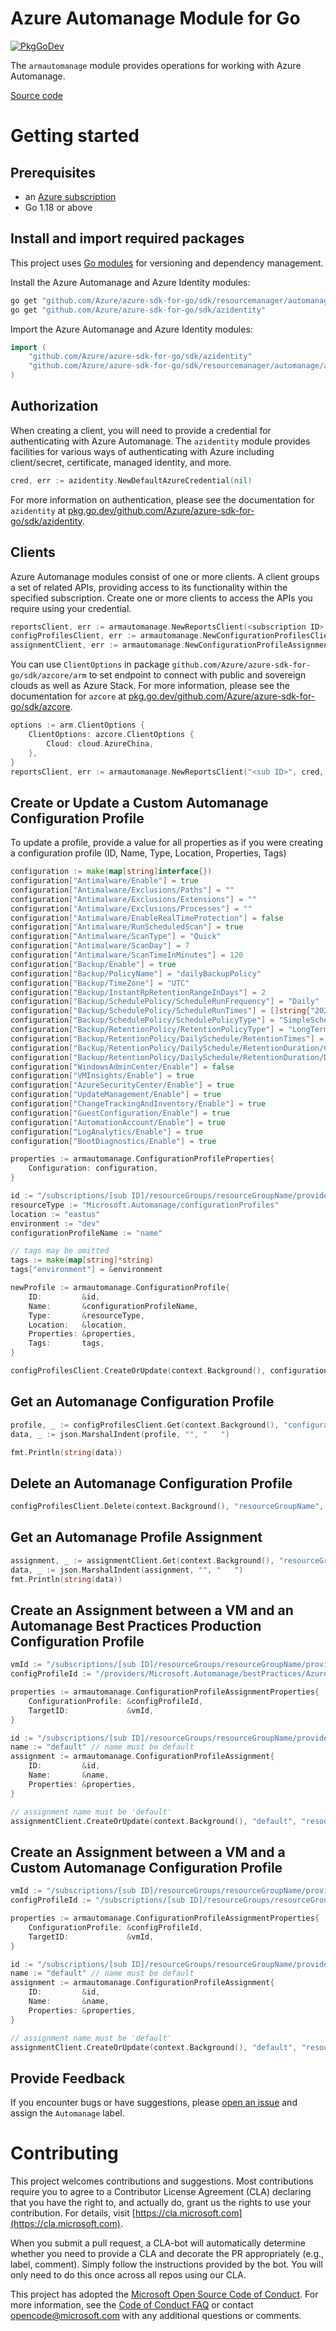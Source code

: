 # Azure Automanage Module for Go

[![PkgGoDev](https://pkg.go.dev/badge/github.com/Azure/azure-sdk-for-go/sdk/resourcemanager/automanage/armautomanage)](https://pkg.go.dev/github.com/Azure/azure-sdk-for-go/sdk/resourcemanager/automanage/armautomanage)

The `armautomanage` module provides operations for working with Azure Automanage.

[Source code](https://github.com/Azure/azure-sdk-for-go/tree/main/sdk/resourcemanager/automanage/armautomanage)

# Getting started

## Prerequisites

- an [Azure subscription](https://azure.microsoft.com/free/)
- Go 1.18 or above

## Install and import required packages

This project uses [Go modules](https://github.com/golang/go/wiki/Modules) for versioning and dependency management.

Install the Azure Automanage and Azure Identity modules:

```sh
go get "github.com/Azure/azure-sdk-for-go/sdk/resourcemanager/automanage/armautomanage"
go get "github.com/Azure/azure-sdk-for-go/sdk/azidentity"
```

Import the Azure Automanage and Azure Identity modules:

```go
import (
	"github.com/Azure/azure-sdk-for-go/sdk/azidentity"
	"github.com/Azure/azure-sdk-for-go/sdk/resourcemanager/automanage/armautomanage"
)
```

## Authorization

When creating a client, you will need to provide a credential for authenticating with Azure Automanage.  The `azidentity` module provides facilities for various ways of authenticating with Azure including client/secret, certificate, managed identity, and more.

```go
cred, err := azidentity.NewDefaultAzureCredential(nil)
```

For more information on authentication, please see the documentation for `azidentity` at [pkg.go.dev/github.com/Azure/azure-sdk-for-go/sdk/azidentity](https://pkg.go.dev/github.com/Azure/azure-sdk-for-go/sdk/azidentity).

## Clients

Azure Automanage modules consist of one or more clients.  A client groups a set of related APIs, providing access to its functionality within the specified subscription.  Create one or more clients to access the APIs you require using your credential.

```go
reportsClient, err := armautomanage.NewReportsClient(<subscription ID>, cred, nil)
configProfilesClient, err := armautomanage.NewConfigurationProfilesClient("<sub ID>", cred, nil)
assignmentClient, err := armautomanage.NewConfigurationProfileAssignmentsClient("<sub ID>", cred, nil)
```

You can use `ClientOptions` in package `github.com/Azure/azure-sdk-for-go/sdk/azcore/arm` to set endpoint to connect with public and sovereign clouds as well as Azure Stack. For more information, please see the documentation for `azcore` at [pkg.go.dev/github.com/Azure/azure-sdk-for-go/sdk/azcore](https://pkg.go.dev/github.com/Azure/azure-sdk-for-go/sdk/azcore).

```go
options := arm.ClientOptions {
    ClientOptions: azcore.ClientOptions {
        Cloud: cloud.AzureChina,
    },
}
reportsClient, err := armautomanage.NewReportsClient("<sub ID>", cred, &options)
```

## Create or Update a Custom Automanage Configuration Profile

To update a profile, provide a value for all properties as if you were creating a configuration profile (ID, Name, Type, Location, Properties, Tags)

```go
configuration := make(map[string]interface{})
configuration["Antimalware/Enable"] = true
configuration["Antimalware/Exclusions/Paths"] = ""
configuration["Antimalware/Exclusions/Extensions"] = ""
configuration["Antimalware/Exclusions/Processes"] = ""
configuration["Antimalware/EnableRealTimeProtection"] = false
configuration["Antimalware/RunScheduledScan"] = true
configuration["Antimalware/ScanType"] = "Quick"
configuration["Antimalware/ScanDay"] = 7
configuration["Antimalware/ScanTimeInMinutes"] = 120
configuration["Backup/Enable"] = true
configuration["Backup/PolicyName"] = "dailyBackupPolicy"
configuration["Backup/TimeZone"] = "UTC"
configuration["Backup/InstantRpRetentionRangeInDays"] = 2
configuration["Backup/SchedulePolicy/ScheduleRunFrequency"] = "Daily"
configuration["Backup/SchedulePolicy/ScheduleRunTimes"] = []string{"2022-07-27T12: 00: 00Z"}
configuration["Backup/SchedulePolicy/SchedulePolicyType"] = "SimpleSchedulePolicy"
configuration["Backup/RetentionPolicy/RetentionPolicyType"] = "LongTermRetentionPolicy"
configuration["Backup/RetentionPolicy/DailySchedule/RetentionTimes"] = []string{"2022-07-27T12: 00: 00Z"}
configuration["Backup/RetentionPolicy/DailySchedule/RetentionDuration/Count"] = 180
configuration["Backup/RetentionPolicy/DailySchedule/RetentionDuration/DurationType"] = "Days"
configuration["WindowsAdminCenter/Enable"] = false
configuration["VMInsights/Enable"] = true
configuration["AzureSecurityCenter/Enable"] = true
configuration["UpdateManagement/Enable"] = true
configuration["ChangeTrackingAndInventory/Enable"] = true
configuration["GuestConfiguration/Enable"] = true
configuration["AutomationAccount/Enable"] = true
configuration["LogAnalytics/Enable"] = true
configuration["BootDiagnostics/Enable"] = true

properties := armautomanage.ConfigurationProfileProperties{
    Configuration: configuration,
}

id := "/subscriptions/[sub ID]/resourceGroups/resourceGroupName/providers/Microsoft.Automanage/configurationProfiles/configurationProfileName"
resourceType := "Microsoft.Automanage/configurationProfiles"
location := "eastus"
environment := "dev"
configurationProfileName := "name"

// tags may be omitted 
tags := make(map[string]*string)
tags["environment"] = &environment

newProfile := armautomanage.ConfigurationProfile{
    ID:         &id,
    Name:       &configurationProfileName,
    Type:       &resourceType,
    Location:   &location,
    Properties: &properties,
    Tags:       tags,
}

configProfilesClient.CreateOrUpdate(context.Background(), configurationProfileName, "resourceGroupName", newProfile, nil)
```


## Get an Automanage Configuration Profile

```go
profile, _ := configProfilesClient.Get(context.Background(), "configurationProfileName", "resourceGroupName", nil)
data, _ := json.MarshalIndent(profile, "", "   ")

fmt.Println(string(data))
```


## Delete an Automanage Configuration Profile

```go
configProfilesClient.Delete(context.Background(), "resourceGroupName", "configurationProfileName", nil)
```


## Get an Automanage Profile Assignment

```go
assignment, _ := assignmentClient.Get(context.Background(), "resourceGroupName", "default", "vmName", nil)
data, _ := json.MarshalIndent(assignment, "", "   ")
fmt.Println(string(data))
```


## Create an Assignment between a VM and an Automanage Best Practices Production Configuration Profile

```go
vmId := "/subscriptions/[sub ID]/resourceGroups/resourceGroupName/providers/Microsoft.Compute/virtualMachines/vmName"
configProfileId := "/providers/Microsoft.Automanage/bestPractices/AzureBestPracticesProduction"

properties := armautomanage.ConfigurationProfileAssignmentProperties{
    ConfigurationProfile: &configProfileId,
    TargetID:             &vmId,
}

id := "/subscriptions/[sub ID]/resourceGroups/resourceGroupName/providers/Microsoft.Compute/virtualMachines/vmName/providers/Microsoft.Automanage/AutomanageAssignments/default"
name := "default" // name must be default
assignment := armautomanage.ConfigurationProfileAssignment{
    ID:         &id,
    Name:       &name,
    Properties: &properties,
}

// assignment name must be 'default'
assignmentClient.CreateOrUpdate(context.Background(), "default", "resourceGroupName", "vmName", assignment, nil)
```


## Create an Assignment between a VM and a Custom Automanage Configuration Profile

```go
vmId := "/subscriptions/[sub ID]/resourceGroups/resourceGroupName/providers/Microsoft.Compute/virtualMachines/vmName"
configProfileId := "/subscriptions/[sub ID]/resourceGroups/resourceGroupName/providers/Microsoft.Automanage/configurationProfiles/configurationProfileName"

properties := armautomanage.ConfigurationProfileAssignmentProperties{
    ConfigurationProfile: &configProfileId,
    TargetID:             &vmId,
}

id := "/subscriptions/[sub ID]/resourceGroups/resourceGroupName/providers/Microsoft.Compute/virtualMachines/vmName/providers/Microsoft.Automanage/AutomanageAssignments/default"
name := "default" // name must be default
assignment := armautomanage.ConfigurationProfileAssignment{
    ID:         &id,
    Name:       &name,
    Properties: &properties,
}

// assignment name must be 'default'
assignmentClient.CreateOrUpdate(context.Background(), "default", "resourceGroupName", "vmName", assignment, nil)
```


## Provide Feedback

If you encounter bugs or have suggestions, please
[open an issue](https://github.com/Azure/azure-sdk-for-go/issues) and assign the `Automanage` label.

# Contributing

This project welcomes contributions and suggestions. Most contributions require
you to agree to a Contributor License Agreement (CLA) declaring that you have
the right to, and actually do, grant us the rights to use your contribution.
For details, visit [https://cla.microsoft.com](https://cla.microsoft.com).

When you submit a pull request, a CLA-bot will automatically determine whether
you need to provide a CLA and decorate the PR appropriately (e.g., label,
comment). Simply follow the instructions provided by the bot. You will only
need to do this once across all repos using our CLA.

This project has adopted the
[Microsoft Open Source Code of Conduct](https://opensource.microsoft.com/codeofconduct/).
For more information, see the
[Code of Conduct FAQ](https://opensource.microsoft.com/codeofconduct/faq/)
or contact [opencode@microsoft.com](mailto:opencode@microsoft.com) with any
additional questions or comments.